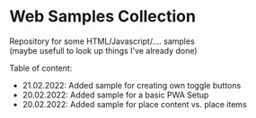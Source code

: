 # Web Samples Collection

Repository for some HTML/Javascript/.... samples  
(maybe usefull to look up things I've already done)

Table of content:  
* 21.02.2022: Added sample for creating own toggle buttons
* 20.02.2022: Added sample for a basic PWA Setup
* 20.02.2022: Added sample for place content vs. place items  

